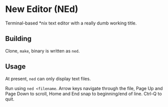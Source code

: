 # New Editor (NEd)
Terminal-based \*nix text editor with a really dumb working title.

## Building
Clone, `make`, binary is written as `ned`.

## Usage
At present, `ned` can only display text files.

Run using `ned <filename`. Arrow keys navigate through the file, Page Up and Page Down to scroll, Home and End snap to beginning/end of line. Ctrl-Q to quit.
